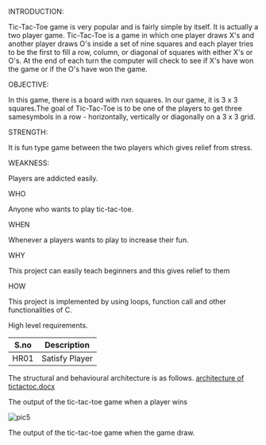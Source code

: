 
INTRODUCTION:

Tic-Tac-Toe game is very popular and is fairly simple by itself. It is actually a two player game. Tic-Tac-Toe is a game in which one player draws X's and another player draws O's inside a set of nine squares and each player tries to be the first to fill a row, column, or diagonal of squares with either X's or O's. At the end of each turn the computer will check to see if X's have won the game or if the O's have won the game.
         
OBJECTIVE:

In this game, there is a board with nxn squares. In our game, it is 3 x 3 squares.The goal of Tic-Tac-Toe is to be one of the players to get three samesymbols in a row - horizontally, vertically or diagonally  on a 3 x 3 grid.  
          
STRENGTH:

It is fun type game between the two players which gives relief from stress.
         
WEAKNESS:

Players are addicted easily.
         
WHO

Anyone who wants to play tic-tac-toe.

WHEN

Whenever a players wants to play to increase their fun.

WHY

This project can easily teach beginners and this gives relief to them

HOW

This project is implemented by using loops, function call and other functionalities of C.


High level requirements.
     
S.no  |   Description
------|---------------------
HR01  |   Satisfy Player
         
The structural and behavioural architecture is as follows.
[architecture of tictactoc.docx](https://github.com/divyaspandu/Stepin_tictoctoe/files/7126042/architecture.of.tictactoc.docx)

The output of the tic-tac-toe game when a player wins

![pic5](https://user-images.githubusercontent.com/89735931/132449108-e51f56ee-fe1c-4ba8-a9ab-318094f779dd.jpeg)

The output of the tic-tac-toe game when the game draw.

